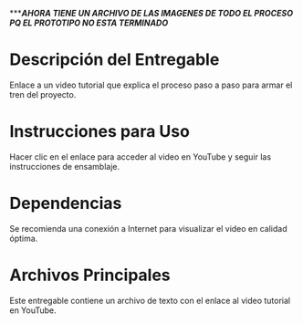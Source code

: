 ************AHORA TIENE UN ARCHIVO DE LAS IMAGENES DE TODO EL PROCESO PQ EL PROTOTIPO NO ESTA TERMINADO*********
# Descripción del Entregable
Enlace a un video tutorial que explica el proceso paso a paso para armar el tren del proyecto.

# Instrucciones para Uso
Hacer clic en el enlace para acceder al video en YouTube y seguir las instrucciones de ensamblaje.

# Dependencias
Se recomienda una conexión a Internet para visualizar el video en calidad óptima.

# Archivos Principales
Este entregable contiene un archivo de texto con el enlace al video tutorial en YouTube.

